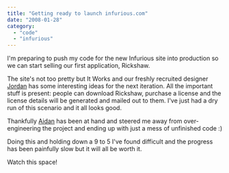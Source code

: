 ```yaml
---
title: "Getting ready to launch infurious.com"
date: "2008-01-28"
category:
  - "code"
  - "infurious"
---
```


I'm preparing to push my code for the new Infurious site into production so we can start selling our first application, Rickshaw.

The site's not too pretty but It Works and our freshly recruited designer [Jordan](http://onetoad.com/) has some interesting ideas for the next iteration. All the important stuff is present: people can download Rickshaw, purchase a license and the license details will be generated and mailed out to them. I've just had a dry run of this scenario and it all looks good.

Thankfully [Aidan](http://godswearhats.com/) has been at hand and steered me away from over-engineering the project and ending up with just a mess of unfinished code :)

Doing this and holding down a 9 to 5 I've found difficult and the progress has been painfully slow but it will all be worth it.

Watch this space!
